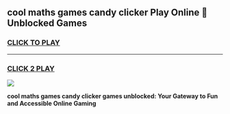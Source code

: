 
## cool maths games candy clicker Play Online 👋 Unblocked Games
<h3>
<a href="https://news.freeplayer.one?title=cool_maths_games_candy_clicker&ref=17CMG">CLICK TO PLAY</a></h3>
<hr>

<h3>
<a href="https://news.freeplayer.one?title=cool_maths_games_candy_clicker&ref=17CMG">CLICK 2 PLAY</a>
  
</h3>

<a href="https://news.freeplayer.one?title=cool_maths_games_candy_clicker&ref=17CMG/"><img src="https://clearcache.store/games.png"></a>


**cool maths games candy clicker games unblocked: Your Gateway to Fun and Accessible Online Gaming**
